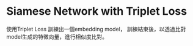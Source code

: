 # Siamese Network with Triplet Loss
使用Triplet Loss 訓練出一個embedding model，
訓練結束後，以透過比對model生成的特徵向量，進行相似度比對。
